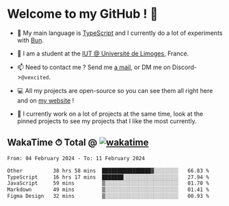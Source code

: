 # Welcome to my GitHub ! 🌃

- 🔭 My main language is [TypeScript](https://www.typescriptlang.org/) and I currently do a lot of experiments with [Bun](https://bun.sh).

- 🌱 I am a student at the [IUT @ Université de Limoges](https://iut.unilim.fr), France.

- 📫 Need to contact me ? Send me <a href="mailto:mikkel@milescode.dev">a mail</a>, or DM me on Discord->`@vexcited`.

- 💻 All my projects are open-source so you can see them all right here and on <a href="https://vexcited.vercel.app">my website</a> !

- 👀 I currently work on a lot of projects at the same time, look at the pinned projects to see my projects that I like the most currently.

## WakaTime ⏱ Total @ [![wakatime](https://wakatime.com/badge/user/0839e595-e07a-435c-8d59-ed95f2a3d6dd.svg)](https://wakatime.com/@0839e595-e07a-435c-8d59-ed95f2a3d6dd)

<!--START_SECTION:waka-->

```txt
From: 04 February 2024 - To: 11 February 2024

Other          38 hrs 58 mins  ████████████████▓░░░░░░░░   66.83 %
TypeScript     16 hrs 17 mins  ███████░░░░░░░░░░░░░░░░░░   27.94 %
JavaScript     59 mins         ▒░░░░░░░░░░░░░░░░░░░░░░░░   01.70 %
Markdown       49 mins         ▒░░░░░░░░░░░░░░░░░░░░░░░░   01.41 %
Figma Design   32 mins         ▒░░░░░░░░░░░░░░░░░░░░░░░░   00.93 %
```

<!--END_SECTION:waka-->
